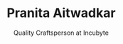 ---
title: Pranita Aitwadkar
image:  "/images/favicon.png"
subtitle: "Quality Craftsperson at Incubyte"
---